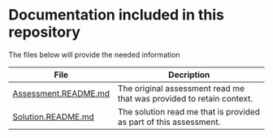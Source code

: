 # Documentation included in this repository

The files below will provide the needed information 

| File                 | Decription                                                        |
|----------------------|-------------------------------------------------------------------|
| [Assessment.README.md](https://github.com/DanielNieuwoudt/developer-assessment/blob/main/Assessment.README.md) | The original assessment read me that was provided to retain context.           |
| [Solution.README.md](https://github.com/DanielNieuwoudt/developer-assessment/blob/main/Solution.README.md)   | The solution read me that is provided as part of this assessment.  |